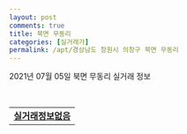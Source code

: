 ```yaml
---
layout: post
comments: true
title: 북면 무동리
categories: [실거래가]
permalink: /apt/경상남도 창원시 의창구 북면 무동리
---
```


2021년 07월 05일 북면 무동리 실거래 정보

<script type="text/javascript">
  google.charts.load('current', {'packages':['corechart']});
  google.charts.setOnLoadCallback(drawChart);

  function drawChart() {
    var data = google.visualization.arrayToDataTable([['거래일', '매매', '전월세', '전매'], ['20-07', 18, 28, 0], ['20-08', 10, 20, 0], ['20-09', 20, 21, 0], ['20-10', 27, 20, 0], ['20-11', 41, 21, 1], ['20-12', 24, 30, 0], ['21-01', 5, 18, 0], ['21-02', 11, 25, 0], ['21-03', 10, 28, 1], ['21-04', 10, 20, 0], ['21-05', 8, 20, 0], ['21-06', 4, 15, 0]]);

    var options = {
      title: '최근 유형별 거래량 추이',
      legend: { position: 'bottom' }
    };

    var chart = new google.visualization.LineChart(document.getElementById('columnchart_material'));
    chart.draw(data, (options));
  }
</script>

<div id="columnchart_material" style="width: 95%; margin-left: -35px; display: block"></div>
<br>
<table>
  <tr>
    <td colspan="4" style="font-weight: bold;"><a href="https://search.naver.com/search.naver?query=북면 무동리 실거래정보없음">실거래정보없음</a></td>
  </tr>
    
</table>
    